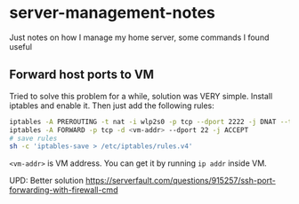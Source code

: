 # server-management-notes
Just notes on how I manage my home server, some commands I found useful

## Forward host ports to VM 

Tried to solve this problem for a while, solution was VERY simple. Install iptables and enable it. Then just add the following rules:
```sh
iptables -A PREROUTING -t nat -i wlp2s0 -p tcp --dport 2222 -j DNAT --to-destination <vm-addr>:22
iptables -A FORWARD -p tcp -d <vm-addr> --dport 22 -j ACCEPT
# save rules
sh -c 'iptables-save > /etc/iptables/rules.v4' 
```
`<vm-addr>` is VM address. You can get it by running `ip addr` inside VM.

UPD: Better solution https://serverfault.com/questions/915257/ssh-port-forwarding-with-firewall-cmd
